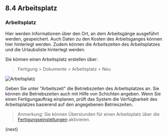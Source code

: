 ## 8.4 Arbeitsplatz

### Arbeitsplatz

Hier werden Informationen über den Ort, an dem Arbeitsgänge ausgeführt werden, gespeichert. Auch Daten zu den Kosten des Arbeitsganges können hier hinterlegt werden. Zudem können die Arbeitszeiten des Arbeitsplatzes und die Urlaubsliste hinterlegt werden.

Sie können einen Arbeitsplatz erstellen über:

> Fertigung > Dokumente > Arbeitsplatz > Neu 

<img class="screenshot" alt="Arbeitsplatz" src="{{docs_base_url}}/assets/img/manufacturing/workstation.png">

Geben Sie unter "Arbeitszeit" die Betriebszeiten des Arbeitsplatzes an. Sie können die Betriebszeiten auch mit Hilfe von Schichten angeben. Wenn Sie einen Fertigungauftrag einplanen, prüft das System die Verfügbarkeit des Arbeitsplatzes basierend auf den angegebenen Betrieszeiten.

> Anmerkung: Sie können Überstunden für einen Arbeitsplatz über die [Fertigungseinstellungen]({{docs_base_url}}/user/manual/en/manufacturing/setup/manufacturing-settings.html) aktivieren.

{next}
